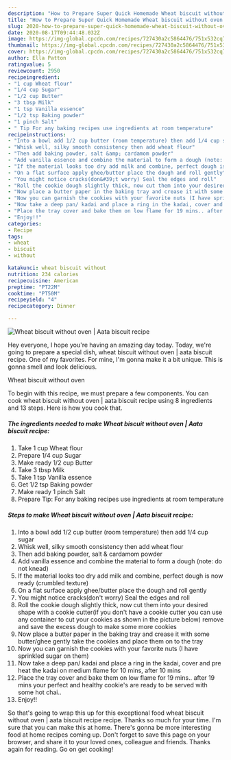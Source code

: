 ```yaml
---
description: "How to Prepare Super Quick Homemade Wheat biscuit without oven | Aata biscuit recipe"
title: "How to Prepare Super Quick Homemade Wheat biscuit without oven | Aata biscuit recipe"
slug: 2020-how-to-prepare-super-quick-homemade-wheat-biscuit-without-oven-aata-biscuit-recipe
date: 2020-08-17T09:44:48.032Z
image: https://img-global.cpcdn.com/recipes/727430a2c5864476/751x532cq70/wheat-biscuit-without-oven-aata-biscuit-recipe-recipe-main-photo.jpg
thumbnail: https://img-global.cpcdn.com/recipes/727430a2c5864476/751x532cq70/wheat-biscuit-without-oven-aata-biscuit-recipe-recipe-main-photo.jpg
cover: https://img-global.cpcdn.com/recipes/727430a2c5864476/751x532cq70/wheat-biscuit-without-oven-aata-biscuit-recipe-recipe-main-photo.jpg
author: Ella Patton
ratingvalue: 5
reviewcount: 2950
recipeingredient:
- "1 cup Wheat flour"
- "1/4 cup Sugar"
- "1/2 cup Butter"
- "3 tbsp Milk"
- "1 tsp Vanilla essence"
- "1/2 tsp Baking powder"
- "1 pinch Salt"
- " Tip For any baking recipes use ingredients at room temperature"
recipeinstructions:
- "Into a bowl add 1/2 cup butter (room temperature) then add 1/4 cup sugar"
- "Whisk well, silky smooth consistency then add wheat flour"
- "Then add baking powder, salt &amp; cardamom powder"
- "Add vanilla essence and combine the material to form a dough (note: do not knead)"
- "If the material looks too dry add milk and combine, perfect dough is now ready (crumbled texture)"
- "On a flat surface apply ghee/butter place the dough and roll gently"
- "You might notice cracks(don&#39;t worry) Seal the edges and roll"
- "Roll the cookie dough slightly thick, now cut them into your desired shape with a cookie cutter(if you don&#39;t have a cookie cutter you can use any container to cut your cookies as shown in the picture below) remove and save the excess dough to make some more cookies"
- "Now place a butter paper in the baking tray and crease it with some butter/ghee gently take the cookies and place them on to the tray"
- "Now you can garnish the cookies with your favorite nuts (I have sprinkled sugar on them)"
- "Now take a deep pan/ kadai and place a ring in the kadai, cover and pre heat the kadai on medium flame for 10 mins, after 10 mins"
- "Place the tray cover and bake them on low flame for 19 mins.. after 19 mins your perfect and healthy cookie&#39;s are ready to be served with some hot chai.."
- "Enjoy!!"
categories:
- Recipe
tags:
- wheat
- biscuit
- without

katakunci: wheat biscuit without 
nutrition: 234 calories
recipecuisine: American
preptime: "PT22M"
cooktime: "PT50M"
recipeyield: "4"
recipecategory: Dinner

---
```



![Wheat biscuit without oven | Aata biscuit recipe](https://img-global.cpcdn.com/recipes/727430a2c5864476/751x532cq70/wheat-biscuit-without-oven-aata-biscuit-recipe-recipe-main-photo.jpg)

Hey everyone, I hope you're having an amazing day today. Today, we're going to prepare a special dish, wheat biscuit without oven | aata biscuit recipe. One of my favorites. For mine, I'm gonna make it a bit unique. This is gonna smell and look delicious.



Wheat biscuit without oven 

To begin with this recipe, we must prepare a few components. You can cook wheat biscuit without oven | aata biscuit recipe using 8 ingredients and 13 steps. Here is how you cook that.

<!--inarticleads1-->

##### The ingredients needed to make Wheat biscuit without oven | Aata biscuit recipe:

1. Take 1 cup Wheat flour
1. Prepare 1/4 cup Sugar
1. Make ready 1/2 cup Butter
1. Take 3 tbsp Milk
1. Take 1 tsp Vanilla essence
1. Get 1/2 tsp Baking powder
1. Make ready 1 pinch Salt
1. Prepare  Tip: For any baking recipes use ingredients at room temperature




<!--inarticleads2-->

##### Steps to make Wheat biscuit without oven | Aata biscuit recipe:

1. Into a bowl add 1/2 cup butter (room temperature) then add 1/4 cup sugar
1. Whisk well, silky smooth consistency then add wheat flour
1. Then add baking powder, salt &amp; cardamom powder
1. Add vanilla essence and combine the material to form a dough (note: do not knead)
1. If the material looks too dry add milk and combine, perfect dough is now ready (crumbled texture)
1. On a flat surface apply ghee/butter place the dough and roll gently
1. You might notice cracks(don&#39;t worry) Seal the edges and roll
1. Roll the cookie dough slightly thick, now cut them into your desired shape with a cookie cutter(if you don&#39;t have a cookie cutter you can use any container to cut your cookies as shown in the picture below) remove and save the excess dough to make some more cookies
1. Now place a butter paper in the baking tray and crease it with some butter/ghee gently take the cookies and place them on to the tray
1. Now you can garnish the cookies with your favorite nuts (I have sprinkled sugar on them)
1. Now take a deep pan/ kadai and place a ring in the kadai, cover and pre heat the kadai on medium flame for 10 mins, after 10 mins
1. Place the tray cover and bake them on low flame for 19 mins.. after 19 mins your perfect and healthy cookie&#39;s are ready to be served with some hot chai..
1. Enjoy!!




So that's going to wrap this up for this exceptional food wheat biscuit without oven | aata biscuit recipe recipe. Thanks so much for your time. I'm sure that you can make this at home. There's gonna be more interesting food at home recipes coming up. Don't forget to save this page on your browser, and share it to your loved ones, colleague and friends. Thanks again for reading. Go on get cooking!
